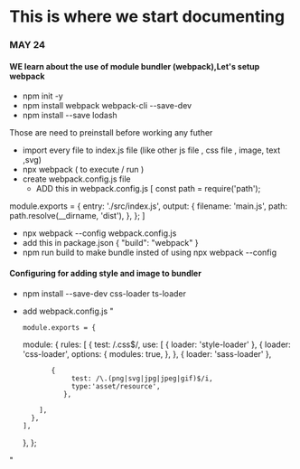 # This is where we start documenting

### MAY 24

#### WE learn about the use of module bundler (webpack),Let's setup webpack

- npm init -y
- npm install webpack webpack-cli --save-dev
- npm install --save lodash

Those are need to preinstall before working any futher

- import every file to index.js file (like other js file , css file , image, text ,svg)
- npx webpack ( to execute / run )
- create webpack.config.js file
  - ADD this in webpack.config.js
[
const path = require('path');

module.exports = {
entry: './src/index.js',
output: {
filename: 'main.js',
path: path.resolve(\_\_dirname, 'dist'),
},
};
]

- npx webpack --config webpack.config.js
- add this in package.json { "build": "webpack" }
- npm run build to make bundle insted of using npx webpack --config

#### Configuring for adding style and image to bundler

- npm install --save-dev css-loader ts-loader

- add webpack.config.js "

      module.exports = {

  module: {
  rules: [
  {
  test: /\.css$/,
  use: [
  { loader: 'style-loader' },
  {
  loader: 'css-loader',
  options: {
  modules: true,
  },
  },
  { loader: 'sass-loader' },

             {
                  test: /\.(png|svg|jpg|jpeg|gif)$/i,
                  type:'asset/resource',
                },

          ],
        },
      ],

  },
  };

"
